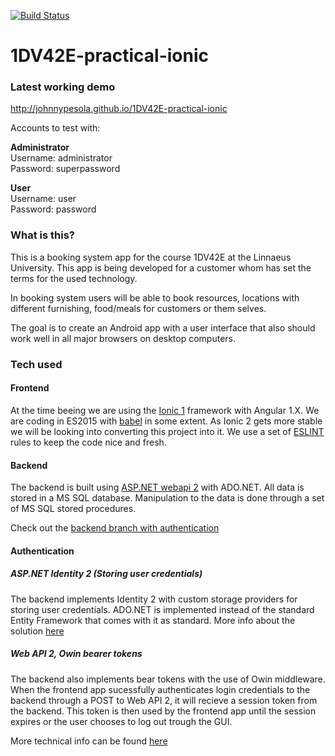 [![Build Status](https://travis-ci.org/johnnypesola/1DV42E-practical-ionic.svg?branch=master)](https://travis-ci.org/johnnypesola/1DV42E-practical-ionic)

# 1DV42E-practical-ionic

### Latest working demo

http://johnnypesola.github.io/1DV42E-practical-ionic
   
Accounts to test with:   
   
**Administrator**   
Username: administrator   
Password: superpassword
   
**User**   
Username: user   
Password: password

### What is this?

This is a booking system app for the course 1DV42E at the Linnaeus University. This app is being developed for a customer whom has set the terms for the used technology.
   
In booking system users will be able to book resources, locations with different furnishing, food/meals for customers or them selves.
   
The goal is to create an Android app with a user interface that also should work well in all major browsers on desktop computers.
   
### Tech used

#### Frontend
At the time beeing we are using the [Ionic 1](http://ionic.io/) framework with Angular 1.X. We are coding in ES2015 with [babel](https://babeljs.io/) in some extent. As Ionic 2 gets more stable we will be looking into converting this project into it. We use a set of [ESLINT](http://eslint.org/) rules to keep the code nice and fresh.

#### Backend
The backend is built using [ASP.NET webapi 2](http://www.asp.net/web-api) with ADO.NET. All data is stored in a MS SQL database. Manipulation to the data is done through a set of MS SQL stored procedures.
   
Check out the [backend branch with authentication](https://github.com/johnnypesola/1DV42E-practical-ionic/tree/backend-auth-new)

#### Authentication
##### ASP.NET Identity 2 (Storing user credentials)
The backend implements Identity 2 with custom storage providers for storing user credentials. ADO.NET is implemented instead of the standard Entity Framework that comes with it as standard. More info about the solution [here](http://www.asp.net/identity/overview/extensibility/overview-of-custom-storage-providers-for-aspnet-identity)

##### Web API 2, Owin bearer tokens
The backend also implements bear tokens with the use of Owin middleware. When the frontend app sucessfully authenticates login credentials to the backend through a POST to Web API 2, it will recieve a session token from the backend. This token is then used by the frontend app until the session expires or the user chooses to log out trough the GUI.

More technical info can be found  [here](http://www.asp.net/web-api/overview/security/individual-accounts-in-web-api)

